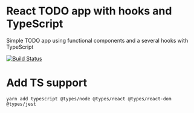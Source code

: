 # React TODO app with hooks and TypeScript
Simple TODO app using functional components and a several hooks with TypeScript

[![Build Status](https://app.travis-ci.com/pxai/00-react-todo-hooks-ts.svg?branch=master)](https://app.travis-ci.com/pxai/00-react-todo-hooks-ts)

# Add TS support

```shell
yarn add typescript @types/node @types/react @types/react-dom @types/jest
```